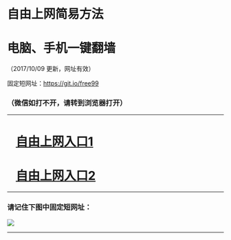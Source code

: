 ﻿# 自由上网简易方法

# 电脑、手机一键翻墙

（2017/10/09 更新，网址有效）

固定短网址：https://git.io/free99

### （微信如打不开，请转到浏览器打开）


***





# &nbsp;&nbsp; <a href="http://ft1898411357.fwq-tz-1001.info/fwqtz01.html?t=10090014887 " target="_blank">自由上网入口1</a>
# &nbsp;&nbsp; <a href="http://ft1954425436.fwq-tz-1002.info/fwqtz02.html?t=100900121264 " target="_blank">自由上网入口2</a>
***

### 请记住下图中固定短网址：

<img src="https://s3-us-west-2.amazonaws.com/fwq-1001/yjfq-20170905okok.png" /> 


***

